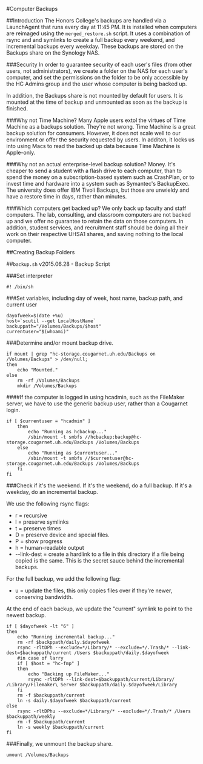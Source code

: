 #Computer Backups 

##Introduction
The Honors College's backups are handled via a LaunchAgent that runs every day at 11:45 PM. It is installed when computers are reimaged using the `merged_restore.sh` script. It uses a combination of rsync and and symlinks to create a full backup every weekend, and incremental backups every weekday. These backups are stored on the Backups share on the Synology NAS.

###Security
In order to guarantee security of each user's files (from other users, not administrators), we create a folder on the NAS for each user's computer, and set the permissions on the folder to be only accessible by the HC Admins group and the user whose computer is being backed up.

In addition, the Backups share is not mounted by default for users. It is mounted at the time of backup and unmounted as soon as the backup is finished.

###Why not Time Machine?
Many Apple users extol the virtues of Time Machine as a backups solution. They're not wrong. Time Machine is a great backup solution for consumers. However, it does not scale well to our environment or offer the security requested by users. In additon, it locks us into using Macs to read the backed up data because Time Machine is Apple-only.

###Why not an actual enterprise-level backup solution?
Money. It's cheaper to send a student with a flash drive to each computer, than to spend the money on a subscription-based system such as CrashPlan, or to invest time and hardware into a system such as Symantec's BackupExec. The university does offer IBM Tivoli Backups, but those are unwieldy and have a restore time in days, rather than minutes. 

###Which computers get backed up?
We only back up faculty and staff computers. The lab, consulting, and classroom computers are not backed up and we offer no guarantee to retain the data on those computers. In addition, student services, and recruitment staff should be doing all their work on their respective UHSA1 shares, and saving nothing to the local computer. 

##Creating Backup Folders


##```backup.sh``` v2015.06.28 - Backup Script

###Set interpreter

```#! /bin/sh```

###Set variables, including day of week, host name, backup path, and current user

```
dayofweek=$(date +%u)
host=`scutil --get LocalHostName`
backuppath="/Volumes/Backups/$host"
currentuser="$(whoami)"
```

###Determine and/or mount backup drive.

```
if mount | grep "hc-storage.cougarnet.uh.edu/Backups on /Volumes/Backups" > /dev/null;
then
	echo "Mounted."
else
	rm -rf /Volumes/Backups
	mkdir /Volumes/Backups
```	
####If the computer is logged in using hcadmin, such as the FileMaker server, we have to use the generic backup user, rather than a Cougarnet login.
```	
if [ $currentuser = "hcadmin" ]
	then
		echo "Running as hcbackup..."
		/sbin/mount -t smbfs //hcbackup:backup@hc-storage.cougarnet.uh.edu/Backups /Volumes/Backups
	else
		echo "Running as $currentuser..."
		/sbin/mount -t smbfs //$currentuser@hc-storage.cougarnet.uh.edu/Backups /Volumes/Backups
	fi
fi
```
###Check if it's the weekend. If it's the weekend, do a full backup. If it's a weekday, do an incremental backup.

We use the following rsync flags:

* r = recursive
* l = preserve symlinks
* t = preserve times
* D = preserve device and special files.
* P = show progress
* h = human-readable output
* --link-dest = create a hardlink to a file in this directory if a file being copied is the same. This is the secret sauce behind the incremental backups.

For the full backup, we add the following flag:

* u = update the files, this only copies files over if they're newer, conserving bandwidth.

At the end of each backup, we update the "current" symlink to point to the newest backup.

```
if [ $dayofweek -lt "6" ]
then
	echo "Running incremental backup..."
	rm -rf $backppath/daily.$dayofweek
	rsync -rltDPh --exclude=*/Library/* --exclude=*/.Trash/* --link-dest=$backuppath/current /Users $backuppath/daily.$dayofweek
	#in case of larry
	if [ $host = "hc-fmp" ]
	then
		echo "Backing up FileMaker..."
		rsync -rltDPh --link-dest=$backuppath/current/Library/ /Library/Filemaker\ Server $backuppath/daily.$dayofweek/Library
	fi
	rm -f $backuppath/current
	ln -s daily.$dayofweek $backuppath/current
else
	rsync -rltDPhu --exclude=*/Library/* --exclude=*/.Trash/* /Users $backuppath/weekly
	rm -f $backuppath/current
	ln -s weekly $backuppath/current
fi
```
###Finally, we unmount the backup share.
```
umount /Volumes/Backups
```

